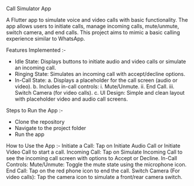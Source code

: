 Call Simulator App

A Flutter app to simulate voice and video calls with basic functionality. The app allows users to initiate calls, manage incoming calls, mute/unmute, switch camera, and end calls. This project aims to mimic a basic calling experience similar to WhatsApp.

Features Implemented :-
- Idle State: Displays buttons to initiate audio and video calls or simulate an incoming call.
- Ringing State: Simulates an incoming call with accept/decline options.
- In-Call State:
           a. Displays a placeholder for the call screen (audio or video).
           b. Includes in-call controls:
                i. Mute/Unmute.
                ii. End Call.
                iii. Switch Camera (for video calls).
           c. UI Design: Simple and clean layout with placeholder video and audio call screens.
  
Steps to Run the App :-
- Clone the repository
- Navigate to the project folder
- Run the app
  
How to Use the App :-
Initiate a Call: Tap on Initiate Audio Call or Initiate Video Call to start a call.
Incoming Call: Tap on Simulate Incoming Call to see the incoming call screen with options to Accept or Decline.
In-Call Controls:
    Mute/Unmute: Toggle the mute state using the microphone icon.
    End Call: Tap on the red phone icon to end the call.
    Switch Camera (For video calls): Tap the camera icon to simulate a front/rear camera switch.
